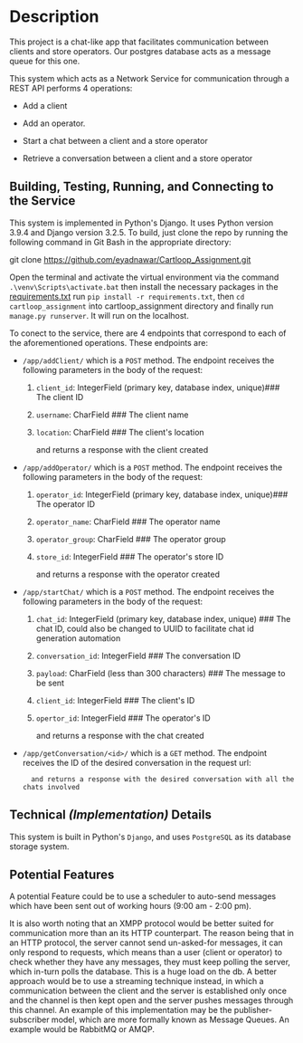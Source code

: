 # Description

This project is a chat-like app that facilitates communication between clients and store operators.
Our postgres database acts as a message queue for this one.

This system which acts as a Network Service for communication through a REST API performs 4 operations:
* Add a client 
  
* Add an operator.
  
* Start a chat between a client and a store operator
  
* Retrieve a conversation between a client and a store operator

## Building, Testing, Running, and Connecting to the Service

This system is implemented in Python's Django. It uses Python version 3.9.4 and Django version 3.2.5. To build, just clone the repo by running the following command in Git Bash in the appropriate directory:

git clone https://github.com/eyadnawar/Cartloop_Assignment.git

Open the terminal and activate the virtual environment via the command `.\venv\Scripts\activate.bat` then install the necessary packages in the [requirements.txt](https://github.com/eyadnawar/kausa-task/blob/master/requirements.txt) run `pip install -r requirements.txt`, then `cd cartloop_assignment` into cartloop_assignment directory and finally run `manage.py runserver`. It will run on the localhost.

To conect to the service, there are 4 endpoints that correspond to each of the aforementioned operations. These endpoints are:

* `/app/addClient/` which is a `POST` method. The endpoint receives the following parameters in the body of the request:

    1. `client_id`: IntegerField (primary key, database index, unique)### The client ID
    2. `username`: CharField                                          ### The client name
    3. `location`: CharField                                          ### The client's location
       
        and returns a response with the client created
    
* `/app/addOperator/` which is a `POST` method. The endpoint receives the following parameters in the body of the request:

    1. `operator_id`: IntegerField (primary key, database index, unique)### The operator ID
    2. `operator_name`: CharField                                       ### The operator name
    3. `operator_group`: CharField                                      ### The operator group
    4. `store_id`: IntegerField                                         ### The operator's store ID
       
        and returns a response with the operator created

* `/app/startChat/` which is a `POST` method. The endpoint receives the following parameters in the body of the request:

    1. `chat_id`: IntegerField (primary key, database index, unique) ### The chat ID, could also be changed to UUID to facilitate chat id generation automation
    2. `conversation_id`: IntegerField                               ### The conversation ID
    3. `payload`: CharField (less than 300 characters)               ### The message to be sent
    4. `client_id`: IntegerField                                     ### The client's ID
    5. `opertor_id`: IntegerField                                    ### The operator's ID
       
        and returns a response with the chat created
       
* `/app/getConversation/<id>/` which is a `GET` method. The endpoint receives the ID of the desired conversation in the request url:
       
        and returns a response with the desired conversation with all the chats involved

## Technical *(Implementation)* Details

This system is built in Python's `Django`, and uses `PostgreSQL` as its database storage system.

## Potential Features

A potential Feature could be to use a scheduler to auto-send messages which have been sent out of working hours (9:00 am - 2:00 pm).

It is also worth noting that an XMPP protocol would be better suited for communication more than an its HTTP counterpart.
The reason being that in an HTTP protocol, the server cannot send un-asked-for messages, it can only respond to requests, which means than a user (client or operator) to check whether they have any messages, they must keep polling the server, which in-turn polls the database. This is a huge load on the db. A better approach would be to use a streaming technique instead, in which a communication between the client and the server is established only once and the channel is then kept open and the server pushes messages through this channel.
An example of this implementation may be the publisher-subscriber model, which are more formally known as Message Queues. An example would be RabbitMQ or AMQP.
